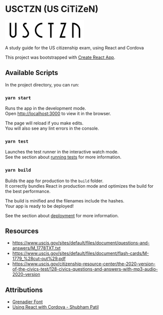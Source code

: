# USCTZN (US CiTiZeN)

![logo](src/assets/logo.png)

A study guide for the US citizenship exam, using React and Cordova

This project was bootstrapped with [Create React App](https://github.com/facebook/create-react-app).

## Available Scripts

In the project directory, you can run:

### `yarn start`

Runs the app in the development mode.\
Open [http://localhost:3000](http://localhost:3000) to view it in the browser.

The page will reload if you make edits.\
You will also see any lint errors in the console.

### `yarn test`

Launches the test runner in the interactive watch mode.\
See the section about [running tests](https://facebook.github.io/create-react-app/docs/running-tests) for more information.

### `yarn build`

Builds the app for production to the `build` folder.\
It correctly bundles React in production mode and optimizes the build for the best performance.

The build is minified and the filenames include the hashes.\
Your app is ready to be deployed!

See the section about [deployment](https://facebook.github.io/create-react-app/docs/deployment) for more information.

## Resources

- https://www.uscis.gov/sites/default/files/document/questions-and-answers/M_1778TXT.txt
- https://www.uscis.gov/sites/default/files/document/flash-cards/M-1779_%28cut-out%29.pdf
- https://www.uscis.gov/citizenship-resource-center/the-2020-version-of-the-civics-test/128-civics-questions-and-answers-with-mp3-audio-2020-version

## Attributions

- [Grenadier Font](https://www.1001fonts.com/grenadier-font.html)
- [Using React with Cordova - Shubham Patil](https://medium.com/@pshubham/using-react-with-cordova-f235de698cc3)